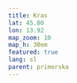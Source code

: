 ```yaml
---
title: Kras
lat: 45.80
lon: 13.92
map_zoom: 10
map_h: 30em
featured: true
lang: sl
parent: primorska
---
```

